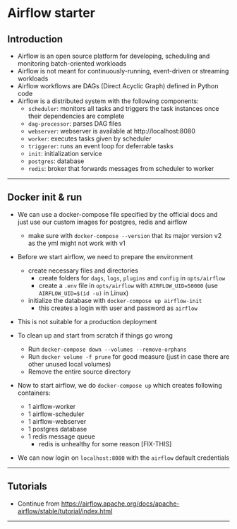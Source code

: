 # Airflow starter

## Introduction

- Airflow is an open source platform for developing, scheduling and monitoring batch-oriented workloads
- Airflow is not meant for continuously-running, event-driven or streaming workloads
- Airflow workflows are DAGs (Direct Acyclic Graph) defined in Python code
- Airflow is a distributed system with the following components:
  - `scheduler`: monitors all tasks and triggers the task instances once their dependencies are complete
  - `dag-processor`: parses DAG files
  - `webserver`: webserver is available at http://localhost:8080
  - `worker`: executes tasks given by scheduler
  - `triggerer`: runs an event loop for deferrable tasks
  - `init`: initialization service
  - `postgres`: database
  - `redis`: broker that forwards messages from scheduler to worker

---

## Docker init & run

- We can use a docker-compose file specified by the official docs and just use our custom images for postgres, redis and airflow
  - make sure with `docker-compose --version` that its major version v2 as the yml might not work with v1
- Before we start airflow, we need to prepare the environment
  - create necessary files and directories
    - create folders for `dags`, `logs`, `plugins` and `config` in `opts/airflow`
    - create a `.env` file in `opts/airflow` with `AIRFLOW_UID=50000` (use `AIRFLOW_UID=$(id -u)` in Linux)
  - initialize the database with `docker-compose up airflow-init`
    - this creates a login with user and password as `airflow`
- This is not suitable for a production deployment
- To clean up and start from scratch if things go wrong
  - Run `docker-compose down --volumes --remove-orphans`
  - Run `docker volume -f prune` for good measure (just in case there are other unused local volumes)
  - Remove the entire source directory

- Now to start airflow, we do `docker-compose up` which creates following containers:
  - 1 airflow-worker
  - 1 airflow-scheduler
  - 1 airflow-webserver
  - 1 postgres database
  - 1 redis message queue
    - redis is unhealthy for some reason [FIX-THIS]
- We can now login on `localhost:8080` with the `airflow` default credentials

---

## Tutorials

- Continue from https://airflow.apache.org/docs/apache-airflow/stable/tutorial/index.html

---
